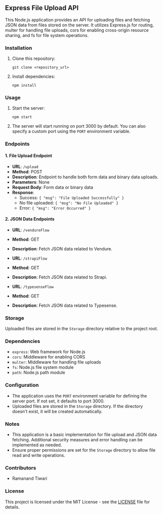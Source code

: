 ## Express File Upload API

This Node.js application provides an API for uploading files and fetching JSON data from files stored on the server. It utilizes Express.js for routing, multer for handling file uploads, cors for enabling cross-origin resource sharing, and fs for file system operations.

### Installation

1. Clone this repository:

   ```
   git clone <repository_url>
   ```

2. Install dependencies:

   ```
   npm install
   ```

### Usage

1. Start the server:
   ```
   npm start
   ```

2. The server will start running on port 3000 by default. You can also specify a custom port using the `PORT` environment variable.

### Endpoints

#### 1. File Upload Endpoint

- **URL**: `/upload`
- **Method**: POST
- **Description**: Endpoint to handle both form data and binary data uploads.
- **Parameters**: None
- **Request Body**: Form data or binary data
- **Response**:
  - Success: `{ "msg": "File Uploaded Successfully" }`
  - No file uploaded: `{ "msg": "No File Uploaded" }`
  - Error: `{ "msg": "Error Occurred" }`

#### 2. JSON Data Endpoints

- **URL**: `/vendureFlow`
- **Method**: GET
- **Description**: Fetch JSON data related to Vendure.

- **URL**: `/strapiFlow`
- **Method**: GET
- **Description**: Fetch JSON data related to Strapi.

- **URL**: `/typesenseFlow`
- **Method**: GET
- **Description**: Fetch JSON data related to Typesense.

### Storage

Uploaded files are stored in the `Storage` directory relative to the project root.

### Dependencies

- `express`: Web framework for Node.js
- `cors`: Middleware for enabling CORS
- `multer`: Middleware for handling file uploads
- `fs`: Node.js file system module
- `path`: Node.js path module

### Configuration

- The application uses the `PORT` environment variable for defining the server port. If not set, it defaults to port 3000.
- Uploaded files are stored in the `Storage` directory. If the directory doesn't exist, it will be created automatically.

### Notes

- This application is a basic implementation for file upload and JSON data fetching. Additional security measures and error handling can be implemented as needed.
- Ensure proper permissions are set for the `Storage` directory to allow file read and write operations.

### Contributors

- Ramanand Tiwari

### License

This project is licensed under the MIT License - see the [LICENSE](LICENSE) file for details.
